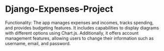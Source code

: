 # Django-Expenses-Project
Functionality: The app manages expenses and incomes, tracks spending, and provides budgeting features. It includes capabilities to display diagrams with different options using Chart.js. Additionally, it offers account management features, allowing users to change their information such as username, email, and password.
